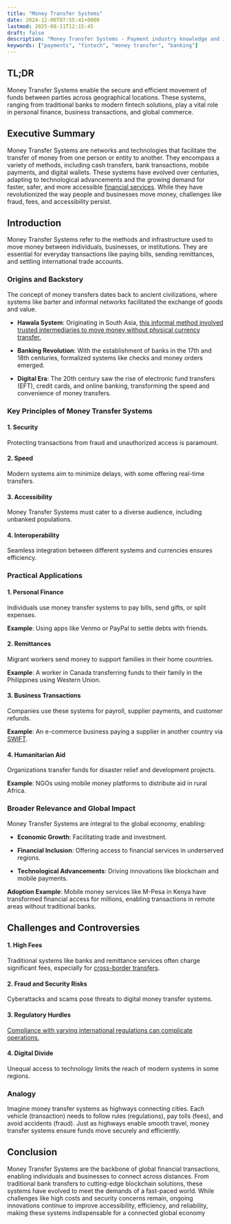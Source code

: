 ```yaml
---
title: "Money Transfer Systems"
date: 2024-12-06T07:55:41+0000
lastmod: 2025-08-11T12:15:45
draft: false
description: "Money Transfer Systems - Payment industry knowledge and insights"
keywords: ["payments", "fintech", "money transfer", "banking"]
---
```


## TL;DR

Money Transfer Systems enable the secure and efficient movement of funds between parties across geographical locations. These systems, ranging from traditional banks to modern fintech solutions, play a vital role in personal finance, business transactions, and global commerce.

## Executive Summary

Money Transfer Systems are networks and technologies that facilitate the transfer of money from one person or entity to another. They encompass a variety of methods, including cash transfers, bank transactions, mobile payments, and digital wallets. These systems have evolved over centuries, adapting to technological advancements and the growing demand for faster, safer, and more accessible [financial services](https://faisalkhanllc.xyz/resources/payments-wiki/f/financial-services/). While they have revolutionized the way people and businesses move money, challenges like fraud, fees, and accessibility persist.

## Introduction 

Money Transfer Systems refer to the methods and infrastructure used to move money between individuals, businesses, or institutions. They are essential for everyday transactions like paying bills, sending remittances, and settling international trade accounts.

### Origins and Backstory

The concept of money transfers dates back to ancient civilizations, where systems like barter and informal networks facilitated the exchange of goods and value.

- **Hawala System**: Originating in South Asia, [this informal method involved trusted intermediaries to move money without physical currency transfer.](https://faisalkhanllc.xyz/resources/payments-wiki/h/hawala-transfer/)

- **Banking Revolution**: With the establishment of banks in the 17th and 18th centuries, formalized systems like checks and money orders emerged.

- **Digital Era**: The 20th century saw the rise of electronic fund transfers (EFT), credit cards, and online banking, transforming the speed and convenience of money transfers.

### Key Principles of Money Transfer Systems

#### 1. Security

Protecting transactions from fraud and unauthorized access is paramount.

#### 2. Speed

Modern systems aim to minimize delays, with some offering real-time transfers.

#### 3. Accessibility

Money Transfer Systems must cater to a diverse audience, including unbanked populations.

#### 4. Interoperability

Seamless integration between different systems and currencies ensures efficiency.

### Practical Applications

#### 1. Personal Finance

Individuals use money transfer systems to pay bills, send gifts, or split expenses.

**Example**: Using apps like Venmo or PayPal to settle debts with friends.

#### 2. Remittances

Migrant workers send money to support families in their home countries.

**Example**: A worker in Canada transferring funds to their family in the Philippines using Western Union.

#### 3. Business Transactions

Companies use these systems for payroll, supplier payments, and customer refunds.

**Example**: An e-commerce business paying a supplier in another country via [SWIFT](https://faisalkhanllc.xyz/resources/payments-wiki/s/society-for-worldwide-interbank-financial-telecommunication-swift/).

#### 4. Humanitarian Aid

Organizations transfer funds for disaster relief and development projects.

**Example**: NGOs using mobile money platforms to distribute aid in rural Africa.

### Broader Relevance and Global Impact

Money Transfer Systems are integral to the global economy, enabling:

- **Economic Growth**: Facilitating trade and investment.

- **Financial Inclusion**: Offering access to financial services in underserved regions.

- **Technological Advancements**: Driving innovations like blockchain and mobile payments.

**Adoption Example**: Mobile money services like M-Pesa in Kenya have transformed financial access for millions, enabling transactions in remote areas without traditional banks.

## Challenges and Controversies

#### 1. High Fees

Traditional systems like banks and remittance services often charge significant fees, especially for [cross-border transfers](https://faisalkhanllc.xyz/resources/payments-wiki/c/cross-border-money-transfer/).

#### 2. Fraud and Security Risks

Cyberattacks and scams pose threats to digital money transfer systems.

#### 3. Regulatory Hurdles

[Compliance with varying international regulations can complicate operations.](https://faisalkhanllc.xyz/resources/payments-wiki/r/regulatory-enforcement/)

#### 4. Digital Divide

Unequal access to technology limits the reach of modern systems in some regions.

### Analogy

Imagine money transfer systems as highways connecting cities. Each vehicle (transaction) needs to follow rules (regulations), pay tolls (fees), and avoid accidents (fraud). Just as highways enable smooth travel, money transfer systems ensure funds move securely and efficiently.

## Conclusion

Money Transfer Systems are the backbone of global financial transactions, enabling individuals and businesses to connect across distances. From traditional bank transfers to cutting-edge blockchain solutions, these systems have evolved to meet the demands of a fast-paced world. While challenges like high costs and security concerns remain, ongoing innovations continue to improve accessibility, efficiency, and reliability, making these systems indispensable for a connected global economy

##